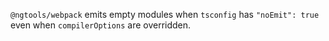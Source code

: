 `@ngtools/webpack` emits empty modules when `tsconfig` has `"noEmit": true` even when `compilerOptions` are overridden.
